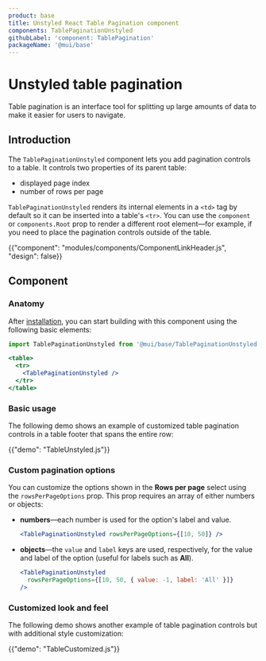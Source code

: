 ```yaml
---
product: base
title: Unstyled React Table Pagination component
components: TablePaginationUnstyled
githubLabel: 'component: TablePagination'
packageName: '@mui/base'
---
```


# Unstyled table pagination

<p class="description">Table pagination is an interface tool for splitting up large amounts of data to make it easier for users to navigate.</p>

## Introduction

The `TablePaginationUnstyled` component lets you add pagination controls to a table. 
It controls two properties of its parent table:

- displayed page index
- number of rows per page

`TablePaginationUnstyled` renders its internal elements in a `<td>` tag by default so it can be inserted into a table's `<tr>`.
You can use the `component` or `components.Root` prop to render a different root element—for example, if you need to place the pagination controls outside of the table.

{{"component": "modules/components/ComponentLinkHeader.js", "design": false}}

## Component

### Anatomy

After [installation](/base/getting-started/installation/), you can start building with this component using the following basic elements:

```jsx
import TablePaginationUnstyled from '@mui/base/TablePaginationUnstyled';

<table>
  <tr>
    <TablePaginationUnstyled />
  </tr>
</table>
```

### Basic usage

The following demo shows an example of customized table pagination controls in a table footer that spans the entire row:

{{"demo": "TableUnstyled.js"}}

### Custom pagination options

You can customize the options shown in the **Rows per page** select using the `rowsPerPageOptions` prop.
This prop requires an array of either numbers or objects:

- **numbers**—each number is used for the option's label and value.

  ```jsx
  <TablePaginationUnstyled rowsPerPageOptions={[10, 50]} />
  ```

- **objects**—the `value` and `label` keys are used, respectively, for the value and label of the option (useful for labels such as **All**).

  ```jsx
  <TablePaginationUnstyled
    rowsPerPageOptions={[10, 50, { value: -1, label: 'All' }]}
  />
  ```

### Customized look and feel

The following demo shows another example of table pagination controls but with additional style customization:

{{"demo": "TableCustomized.js"}}
